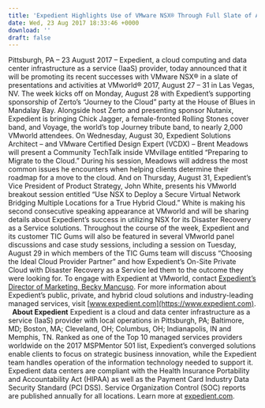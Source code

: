```yaml
---
title: 'Expedient Highlights Use of VMware NSX® Through Full Slate of Activities at VMworld 2017'
date: Wed, 23 Aug 2017 18:33:46 +0000
download: ''
draft: false
---
```


Pittsburgh, PA – 23 August 2017 – Expedient, a cloud computing and data center infrastructure as a service (IaaS) provider, today announced that it will be promoting its recent successes with VMware NSX® in a slate of presentations and activities at VMworld® 2017, August 27 – 31 in Las Vegas, NV. The week kicks off on Monday, August 28 with Expedient’s supporting sponsorship of Zerto’s “Journey to the Cloud” party at the House of Blues in Mandalay Bay. Alongside host Zerto and presenting sponsor Nutanix, Expedient is bringing Chick Jagger, a female-fronted Rolling Stones cover band, and Voyage, the world’s top Journey tribute band, to nearly 2,000 VMworld attendees. On Wednesday, August 30, Expedient Solutions Architect – and VMware Certified Design Expert (VCDX) – Brent Meadows will present a Community TechTalk inside VMvillage entitled “Preparing to Migrate to the Cloud.” During his session, Meadows will address the most common issues he encounters when helping clients determine their roadmap for a move to the cloud. And on Thursday, August 31, Expedient’s Vice President of Product Strategy, John White, presents his VMworld breakout session entitled “Use NSX to Deploy a Secure Virtual Network Bridging Multiple Locations for a True Hybrid Cloud.” White is making his second consecutive speaking appearance at VMworld and will be sharing details about Expedient’s success in utilizing NSX for its Disaster Recovery as a Service solutions. Throughout the course of the week, Expedient and its customer TIC Gums will also be featured in several VMworld panel discussions and case study sessions, including a session on Tuesday, August 29 in which members of the TIC Gums team will discuss “Choosing the Ideal Cloud Provider Partner” and how Expedient’s On-Site Private Cloud with Disaster Recovery as a Service led them to the outcome they were looking for. To engage with Expedient at VMworld, contact [Expedient’s Director of Marketing, Becky Mancuso](mailto:becky.mancuso@expedient.com?subject=VMworld%20Inquiry). For more information about Expedient’s public, private, and hybrid cloud solutions and industry-leading managed services, visit [www.expedient.com](https://www.expedient.com).   **About Expedient** Expedient is a cloud and data center infrastructure as a service (IaaS) provider with local operations in Pittsburgh, PA; Baltimore, MD; Boston, MA; Cleveland, OH; Columbus, OH; Indianapolis, IN and Memphis, TN. Ranked as one of the Top 10 managed services providers worldwide on the 2017 MSPMentor 501 list, Expedient’s converged solutions enable clients to focus on strategic business innovation, while the Expedient team handles operation of the information technology needed to support it. Expedient data centers are compliant with the Health Insurance Portability and Accountability Act (HIPAA) as well as the Payment Card Industry Data Security Standard (PCI DSS). Service Organization Control (SOC) reports are published annually for all locations. Learn more at [expedient.com](https://www.expedient.com/).